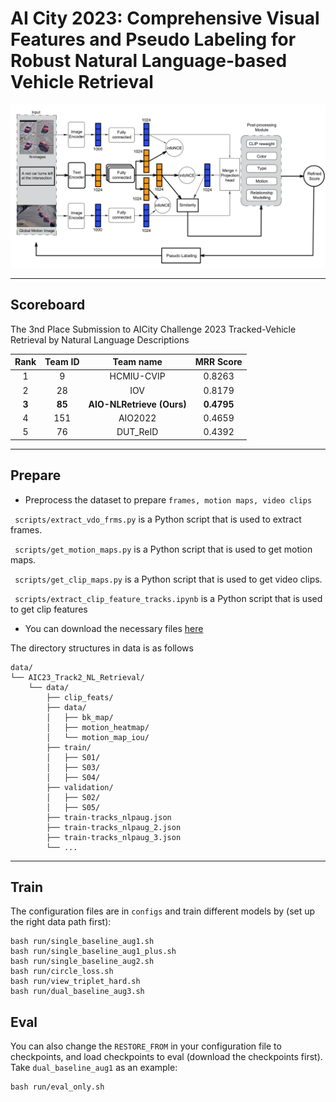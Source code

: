 # AI City 2023: Comprehensive Visual Features and Pseudo Labeling for Robust Natural Language-based Vehicle Retrieval

<p align="center">
 <img src="figs/pipeline_redraws6.png" width="800">
</p>

---
## Scoreboard
The 3nd Place Submission to AICity Challenge 2023 Tracked-Vehicle Retrieval by Natural Language Descriptions

| **Rank**            |       **Team ID**       |         **Team name**          |             **MRR Score**              |
|:--------------------:|:-----------------------------:|:----------------------------:|:---------------------------------:|
| 1 |   9   |   HCMIU-CVIP   |   0.8263    |
| 2 |   28  |      IOV       |   0.8179    |
| **3** |   **85**  | **AIO-NLRetrieve (Ours)** |   **0.4795**   |
| 4 |   151 |    AIO2022     |   0.4659    |
| 5 |   76  |    DUT_ReID    |   0.4392    |

---
## Prepare
-  Preprocess the dataset to prepare `frames, motion maps, video clips`

` scripts/extract_vdo_frms.py` is a Python script that is used to extract frames.

` scripts/get_motion_maps.py` is a Python script that is used to get motion maps.

` scripts/get_clip_maps.py` is a Python script that is used to get video clips.

` scripts/extract_clip_feature_tracks.ipynb`  is a Python script that is used to get clip features

- You can download the necessary files [here](https://github.com/anminhhung/AI-City-2023-Track2/releases/tag/v0.0)

The directory structures in data is as follows
```
data/
└── AIC23_Track2_NL_Retrieval/
    └── data/
        ├── clip_feats/
        ├── data/
        │   ├── bk_map/
        │   ├── motion_heatmap/
        │   └── motion_map_iou/
        ├── train/
        │   ├── S01/
        │   ├── S03/
        │   ├── S04/
        ├── validation/
        │   ├── S02/
        │   ├── S05/
        ├── train-tracks_nlpaug.json    
        ├── train-tracks_nlpaug_2.json  
        ├── train-tracks_nlpaug_3.json
        └── ...
```

---
## Train
The configuration files are in `configs` and train different models by (set up the right data path first):

```
bash run/single_baseline_aug1.sh
bash run/single_baseline_aug1_plus.sh
bash run/single_baseline_aug2.sh
bash run/circle_loss.sh
bash run/view_triplet_hard.sh
bash run/dual_baseline_aug3.sh
```

## Eval
You can also change the `RESTORE_FROM` in your configuration file to checkpoints, and load checkpoints to eval (download the checkpoints first).
Take `dual_baseline_aug1` as an example:

```
bash run/eval_only.sh
```
